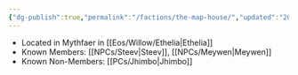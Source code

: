 ```yaml
---
{"dg-publish":true,"permalink":"/factions/the-map-house/","updated":"2024-12-23T12:34:37.689-06:00"}
---
```


- Located in Mythfaer in [[Eos/Willow/Ethelia\|Ethelia]]
- Known Members: [[NPCs/Steev\|Steev]], [[NPCs/Meywen\|Meywen]]
- Known Non-Members: [[PCs/Jhimbo\|Jhimbo]]
